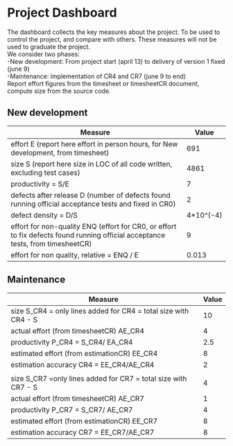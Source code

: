 # Project Dashboard

The dashboard collects the key measures about the project.
To be used to control the project, and compare with others. These measures will not be used to graduate the project. <br>
We consider two phases: <br>
-New development: From project start (april 13) to delivery of version 1 fixed (june 9)  <br>
-Maintenance: implementation of CR4 and CR7 (june 9 to end)   <br>
Report effort figures from the timesheet or timesheetCR document, compute size from the source code.

## New development 
| Measure| Value |
|---|---|
|effort E (report here effort in person hours, for New development, from timesheet)  |691|
|size S (report here size in LOC of all code written, excluding test cases)  |4861|
|productivity = S/E |7|
|defects after release D (number of defects found running official acceptance tests and fixed in CR0) |2|
|defect density = D/S|4*10^(-4)|
| effort for non-quality ENQ (effort for CR0, or effort to fix defects found running official acceptance tests, from timesheetCR) |9|
| effort for non quality, relative = ENQ / E |0.013|

## Maintenance

| Measure | Value|
|---|---|
| size S_CR4 = only lines added for CR4 = total size with CR4 - S |10|
| actual effort (from timesheetCR) AE_CR4 |4|
| productivity P_CR4 = S_CR4/ EA_CR4 |2.5|
| estimated effort (from estimationCR) EE_CR4 |8|
|estimation accuracy CR4 = EE_CR4/AE_CR4  |2|
|||
| size S_CR7 =only lines added for CR7 = total size with CR7 - S |4|
| actual effort (from timesheetCR) AE_CR7 |1|
| productivity P_CR7 = S_CR7/ AE_CR7 |4|
| estimated effort (from estimationCR) EE_CR7 |8|
|estimation accuracy CR7 = EE_CR7/AE_CR7  |8|
